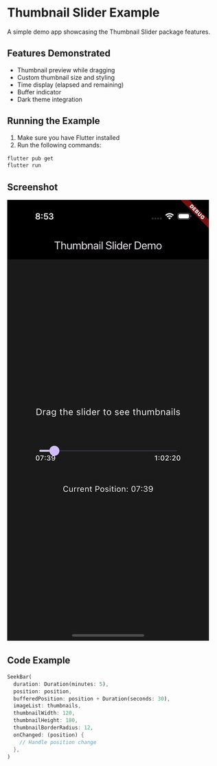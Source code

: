 # Thumbnail Slider Example

A simple demo app showcasing the Thumbnail Slider package features.

## Features Demonstrated

- Thumbnail preview while dragging
- Custom thumbnail size and styling
- Time display (elapsed and remaining)
- Buffer indicator
- Dark theme integration

## Running the Example

1. Make sure you have Flutter installed
2. Run the following commands:
```bash
flutter pub get
flutter run
```

## Screenshot

![Demo Screenshot](screenshot.png)

## Code Example

```dart
SeekBar(
  duration: Duration(minutes: 5),
  position: position,
  bufferedPosition: position + Duration(seconds: 30),
  imageList: thumbnails,
  thumbnailWidth: 120,
  thumbnailHeight: 180,
  thumbnailBorderRadius: 12,
  onChanged: (position) {
    // Handle position change
  },
)
```
